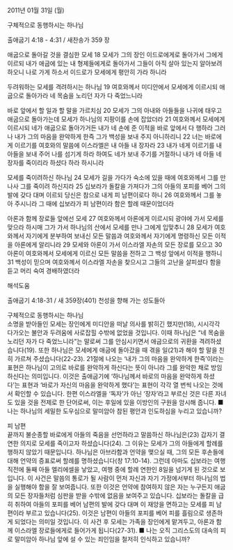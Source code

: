 2011년 01월 31일 (월)

구체적으로 동행하시는 하나님



출애굽기 4:18 - 4:31 / 새찬송가 359 장


애굽으로 돌아갈 것을 결심한 모세
18 모세가 그의 장인 이드로에게로 돌아가서 그에게 이르되 내가 애굽에 있는 내 형제들에게로 돌아가서 그들이 아직 살아 있는지 알아보려 하오니 나로 가게 하소서 이드로가 모세에게 평안히 가라 하니라  

두려워하는 모세를 격려하시는 하나님
19 여호와께서 미디안에서 모세에게 이르시되 애굽으로 돌아가라 네 목숨을 노리던 자가 다 죽었느니라  

바로 앞에서 할 일과 할 말을 가르치심
20 모세가 그의 아내와 아들들을 나귀에 태우고 애굽으로 돌아가는데 모세가 하나님의 지팡이를 손에 잡았더라 21 여호와께서 모세에게 이르시되 네가 애굽으로 돌아가거든 내가 네 손에 준 이적을 바로 앞에서 다 행하라 그러나 내가 그의 마음을 완악하게 한즉 그가 백성을 보내 주지 아니하리니 22 너는 바로에게 이르기를 여호와의 말씀에 이스라엘은 내 아들 내 장자라 23 내가 네게 이르기를 내 아들을 보내 주어 나를 섬기게 하라 하여도 네가 보내 주기를 거절하니 내가 네 아들 네 장자를 죽이리라 하셨다 하라 하시니라

모세를 죽이려하신 하나님
24 모세가 길을 가다가 숙소에 있을 때에 여호와께서 그를 만나사 그를 죽이려 하신지라 25 십보라가 돌칼을 가져다가 그의 아들의 포피를 베어 그의 발에 갖다 대며 이르되 당신은 참으로 내게 피 남편이로다 하니 26 여호와께서 그를 놓아 주시니라 그 때에 십보라가 피 남편이라 함은 할례 때문이었더라  

아론과 함께 장로들 앞에선 모세
27 여호와께서 아론에게 이르시되 광야에 가서 모세를 맞으라 하시매 그가 가서 하나님의 산에서 모세를 만나 그에게 입맞추니 28 모세가 여호와께서 자기에게 분부하여 보내신 모든 말씀과 여호와께서 자기에게 명령하신 모든 이적을 아론에게 알리니라 29 모세와 아론이 가서 이스라엘 자손의 모든 장로를 모으고 30 아론이 여호와께서 모세에게 이르신 모든 말씀을 전하고 그 백성 앞에서 이적을 행하니 31 백성이 믿으며 여호와께서 이스라엘 자손을 찾으시고 그들의 고난을 살피셨다 함을 듣고 머리 숙여 경배하였더라

해석도움




출애굽기 4:18-31 / 새 359장(401) 천성을 향해 가는 성도들아

구체적으로 동행하시는 하나님  
소명을 받아들인 모세는 장인에게 미디안을 떠날 의사를 밝히긴 했지만(18), 시시각각 다가오는 불안과 두려움에 사로잡힐 수밖에 없었을 것입니다. 이때 하나님은 “네 목숨을 노리던 자가 다 죽었느니라”는 말로써 그를 안심시키면서 애굽으로의 귀환을 격려하셨습니다(19). 또한 하나님은 모세에게 애굽에 돌아갔을 때 겪을 일(21)과 해야 할 말을 친히 가르쳐 주셨습니다(22-23). 21절에 나오는 ‘내가 그의 마음을 완악하게 한즉’이라는 표현은 하나님이 고의로 바로를 완악하게 하신다는 뜻이 아니라 그를 완악한 채로 방임하신다는 의미입니다. 이것은 출애굽기에 ‘하나님께서 바로의 마음을 완악하게 하셨다’는 표현과 ‘바로가 자신의 마음을 완악하게 했다’는 표현이 각각 열 번씩 나오는 것에서 확인할 수 있습니다. 한편 이스라엘을 ‘독자’가 아닌 ‘장자’라고 부르신 것은 다른 자녀도 있을 것을 전제로 한 단어로써, 이는 후일에 있을 이방인의 구원을 암시해 줍니다.
■ 나는 하나님의 세밀한 도우심으로 말미암아 참된 평안과 인도하심을 누리고 있습니까?

피 남편  
끝까지 불순종할 바로에게 아들의 죽음을 선언하라고 말씀하신 하나님은(23) 갑자기 결연한 의지로 모세를 죽이고자 하셨습니다(24). 그 이유는 모세가 그의 아들에게 할례를 행하지 않았기 때문입니다. 하나님은 아브라함과 언약을 맺으실 때, 그의 모든 후손들에 대해 언약의 증표로써 할례를 명하셨습니다(창 17:10-14). 그런데 아마도 십보라는 여행 직전에 둘째 아들 엘리에셀을 낳았고, 여행 중에 할례 연한인 8일을 넘기게 된 것으로 보입니다. 이 사건은 말씀의 통로가 될 사람이 먼저 자신과 자기 가정에서부터 하나님의 법을 실행해야 함을 잘 보여줍니다. 또한 이것은 언약에 참여하지 않은 자는 누구든지 애굽의 모든 장자들처럼 심판을 받을 수밖에 없음을 보여주고 있습니다. 십보라는 돌칼을 급히 취하여 아들의 포피를 베어 남편의 발에 갖다 대며 이 재앙을 면하고는 모세를 피 남편이라 부르고 있습니다(25). 이것은 남편이 아들의 포피를 베어 피를 흘림으로 생존하게 되었다는 의미일 것입니다. 이 사건 후 모세는 가족을 장인에게 맡겨두고, 아론과 함께 이스라엘 장로들에게로 들어가게 됩니다(27-31).
■ 나는 오직 그리스도의 대속의 피로 말미암아 하나님 앞에 설 수 있는 죄인임을 철저히 인식하고 있습니까?